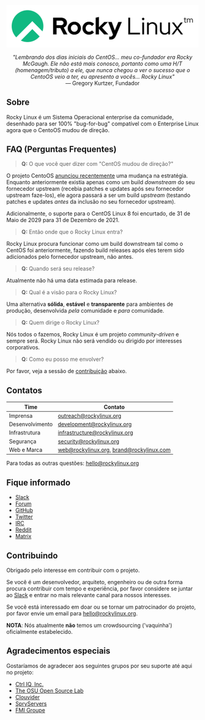 <p align="center">
<a href="https://rockylinux.org/">
<img src="https://raw.githubusercontent.com/rocky-linux/branding/main/logo-text-light%402x.png" alt="Logotipo Rocky Linux">
</a>
</p>

<p align="center">
<i>"Lembrando dos dias iniciais do CentOS... meu co-fundador era Rocky McGaugh. Ele não está mais conosco, portanto como uma H/T (homenagem/tributo) a ele, que nunca chegou a ver o sucesso que o CentoOS veio a ter, eu apresento a vocês... Rocky Linux"</i><br>
— Gregory Kurtzer, Fundador
</p>

## Sobre

Rocky Linux é um Sistema Operacional enterprise da comunidade, desenhado para ser 100% "bug-for-bug" compatível com o Enterprise Linux agora que o CentoOS mudou de direção.

## FAQ (Perguntas Frequentes)

> **Q:** O que você quer dizer com "CentOS mudou de direção?"

O projeto CentoOS [anunciou recentemente](https://blog.centos.org/2020/12/future-is-centos-stream/) uma mudança na estratégia. Enquanto anteriormente existia apenas como um build *downstream* do seu fornecedor upstream (recebia patches e updates após seu fornecedor upstream faze-los), ele agora passará a ser um build *upstream* (testando patches e updates *antes* da inclusão no seu fornecedor upstream).

Adicionalmente, o suporte para o CentOS Linux 8 foi encurtado, de 31 de Maio de 2029 para 31 de Dezembro de 2021.

> **Q:** Então onde que o Rocky Linux entra?

Rocky Linux procura funcionar como um build downstream tal como o CentOS foi anteriormente, fazendo build releases após eles terem sido adicionados pelo fornecedor upstream, não antes.

> **Q:** Quando será seu release?

Atualmente não há uma data estimada para release.

> **Q:** Qual é a visão para o Rocky Linux?

Uma alternativa **sólida**, **estável** e **transparente** para ambientes de produção, desenvolvida *pela* comunidade e *para* comunidade. 

> **Q:** Quem dirige o Rocky Linux?

Nós todos o fazemos, Rocky Linux é um projeto *community-driven* e sempre será. Rocky Linux não será vendido ou dirigido por interesses corporativos.

> **Q:** Como eu posso me envolver?

Por favor, veja a sessão de [contribuição](#Contribuindo) abaixo.

## Contatos

| Time                          | Contato                                   |
|-------------------------------|-------------------------------------------|
| Imprensa                      | outreach@rockylinux.org                   |
| Desenvolvimento               | development@rockylinux.org                |
| Infrastrutura                 | infrastructure@rockylinux.org             |
| Segurança                     | security@rockylinux.org                   |
| Web e Marca                   | web@rockylinux.org, brand@rockylinux.com  |


Para todas as outras questões: hello@rockylinux.org

## Fique informado

* [Slack](https://slack.rockylinux.org)
* [Forum](https://forums.rockylinux.org/)
* [GitHub](https://github.com/rocky-linux/)
* [Twitter](https://twitter.com/rocky_linux)
* [IRC](https://webchat.freenode.net/?channels=rockylinux)
* [Reddit](https://www.reddit.com/r/RockyLinux)
* [Matrix](https://matrix.to/#/+rockylinux:matrix.org)

## Contribuindo

Obrigado pelo interesse em contribuir com o projeto.

Se você é um desenvolvedor, arquiteto, engenheiro ou de outra forma procura contribuir com tempo e experiência, por favor considere se juntar ao [Slack](https://slack.rockylinux.org) e entrar no mais relevante canal para nossos interesses.

Se você está interessado em doar ou se tornar um patrocinador do projeto, por favor envie um email para hello@rockylinux.org.

**NOTA**: Nós atualmente **não** temos um crowdsourcing ('vaquinha') oficialmente estabelecido.

## Agradecimentos especiais

Gostaríamos de agradecer aos seguintes grupos por seu suporte até aqui no projeto:
* [Ctrl IQ, Inc.](https://www.ctrl-cmd.com)
* [The OSU Open Source Lab](https://osuosl.org/)
* [Clouvider](https://www.clouvider.co.uk/)
* [SpryServers](https://www.spryservers.net/)
* [FMI Groupe](https://www.fmi.fr/)
